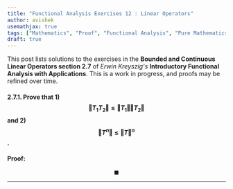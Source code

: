 ```yaml
---
title: "Functional Analysis Exercises 12 : Linear Operators"
author: avishek
usemathjax: true
tags: ["Mathematics", "Proof", "Functional Analysis", "Pure Mathematics", "Kreyszig"]
draft: true
---
```


This post lists solutions to the exercises in the **Bounded and Continuous Linear Operators section 2.7** of *Erwin Kreyszig's* **Introductory Functional Analysis with Applications**. This is a work in progress, and proofs may be refined over time.


#### 2.7.1. Prove that 1) $$\Vert T_1 T_2 \Vert \leq \Vert T_1 \Vert \Vert T_2 \Vert$$ and 2) $$\Vert T^n \Vert \leq {\Vert T \Vert}^n$$.

**Proof:**

$$\blacksquare$$

---

